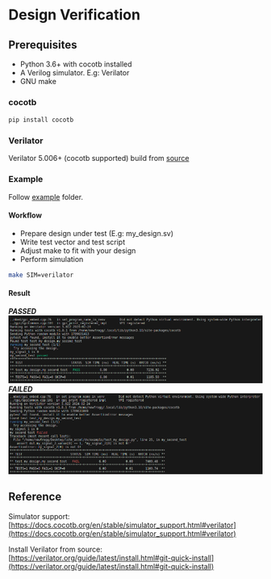 # Design Verification

## Prerequisites
- Python 3.6+ with cocotb installed
- A Verilog simulator. E.g: Verilator
- GNU make 

### cocotb
```bash
pip install cocotb
```

### Verilator
Verilator 5.006+ (cocotb supported) build from [source](https://verilator.org/guide/latest/install.html#git-quick-install) 

### Example
Follow [example](./example) folder.

#### Workflow
- Prepare design under test (E.g: my_design.sv)
- Write test vector and test script
- Adjust make to fit with your design
- Perform simulation
```sh 
make SIM=verilator
```

#### Result
***PASSED***
![PASS](example/test_pass.png)
***FAILED***
![FAIL](example/test_fail.png)
## Reference
Simulator support: [https://docs.cocotb.org/en/stable/simulator_support.html#verilator](https://docs.cocotb.org/en/stable/simulator_support.html#verilator)

Install Verilator from source: [https://verilator.org/guide/latest/install.html#git-quick-install](https://verilator.org/guide/latest/install.html#git-quick-install)